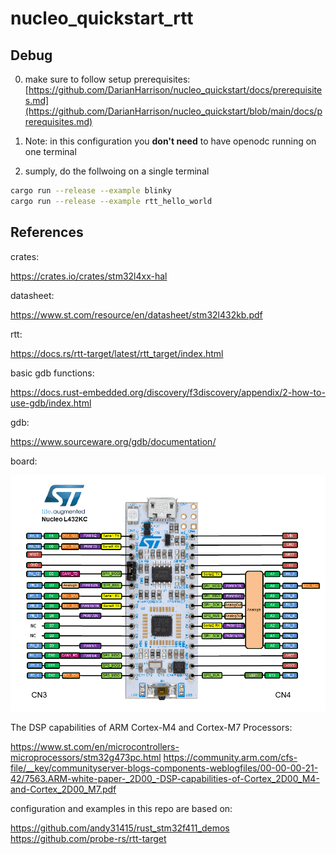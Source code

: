# nucleo_quickstart_rtt
 
## Debug

0. make sure to follow setup prerequisites: [https://github.com/DarianHarrison/nucleo_quickstart/docs/prerequisites.md](https://github.com/DarianHarrison/nucleo_quickstart/blob/main/docs/prerequisites.md)

1. Note: in this configuration you **don't need** to have openodc running on one terminal

2. sumply, do the follwoing on a single terminal
```bash
cargo run --release --example blinky
cargo run --release --example rtt_hello_world
```

## References

crates:
 
 https://crates.io/crates/stm32l4xx-hal

datasheet:
 
 https://www.st.com/resource/en/datasheet/stm32l432kb.pdf

rtt:
 
 https://docs.rs/rtt-target/latest/rtt_target/index.html

basic gdb functions:
 
 https://docs.rust-embedded.org/discovery/f3discovery/appendix/2-how-to-use-gdb/index.html

gdb:
 
 https://www.sourceware.org/gdb/documentation/

board:
 
 ![Alt Text](./docs/nucleo_l432kc.png)

The DSP capabilities of ARM Cortex-M4 and Cortex-M7 Processors:
 
 https://www.st.com/en/microcontrollers-microprocessors/stm32g473pc.html
 https://community.arm.com/cfs-file/__key/communityserver-blogs-components-weblogfiles/00-00-00-21-42/7563.ARM-white-paper-_2D00_-DSP-capabilities-of-Cortex_2D00_M4-and-Cortex_2D00_M7.pdf


configuration and examples in this repo are based on:
 
 https://github.com/andy31415/rust_stm32f411_demos
 https://github.com/probe-rs/rtt-target
